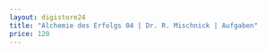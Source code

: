 ```yaml
---
layout: digistore24
title: "Alchemie des Erfolgs 04 | Dr. R. Mischnick | Aufgaben"
price: 120
---
```

